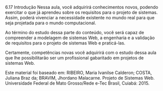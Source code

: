 6.17 Introdução
Nessa aula, você adquirirá conhecimentos novos, podendo exercitar o que já aprendeu sobre os requisitos para o projeto de sistemas. Assim, poderá vivenciar a necessidade existente no mundo real para que seja projetada para o mundo computacional. 

Ao término do estudo dessa parte do conteúdo, você será capaz de compreender a modelagem de sistemas Web, a engenharia e a validação de requisitos para o projeto de sistemas Web e praticá-las. 

Certamente, competências novas você adquirirá com o estudo dessa aula que lhe possibilitarão ser um profissional gabaritado em projetos de sistemas Web.

Este material foi baseado em:
RIBEIRO, Maria Ivanilse Calderon; COSTA, Juliana Braz da; BRAVIM, Jhordano Malacarne. Projeto de Sistemas Web. Universidade Federal de Mato Grosso/Rede e-Tec Brasil, Cuiabá: 2015.